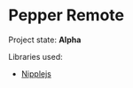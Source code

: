 # Pepper Remote

Project state: **Alpha**

Libraries used:
- [Nipplejs](https://github.com/yoannmoinet/nipplejs)
